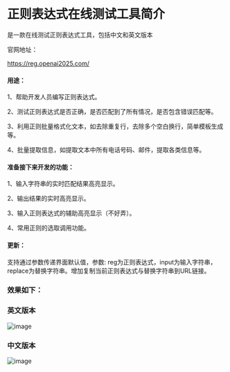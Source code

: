 # 正则表达式在线测试工具简介
是一款在线测试正则表达式工具，包括中文和英文版本

官网地址：

https://reg.openai2025.com/

#### 用途：
1、帮助开发人员编写正则表达式。

2、测试正则表达式是否正确，是否匹配到了所有情况，是否包含错误匹配等。

3、利用正则批量格式化文本，如去除重复行，去除多个空白换行，简单模板生成等。

4、批量提取信息，如提取文本中所有电话号码、邮件，提取各类信息等。

#### 准备接下来开发的功能：
1、输入字符串的实时匹配结果高亮显示。

2、输出结果的实时高亮显示。

3、输入正则表达式的辅助高亮显示（不好弄）。

4、常用正则的选取调用功能。

#### 更新：
支持通过参数传递界面默认值，参数: reg为正则表达式，input为输入字符串，replace为替换字符串。增加复制当前正则表达式与替换字符串到URL链接。

### 效果如下：

### 英文版本

![image](https://github.com/user-attachments/assets/0c06bf7f-e196-473a-b74e-e9a37ab67e17)

### 中文版本

![image](https://github.com/user-attachments/assets/b59529bf-5347-4980-a350-96974ca70eed)




